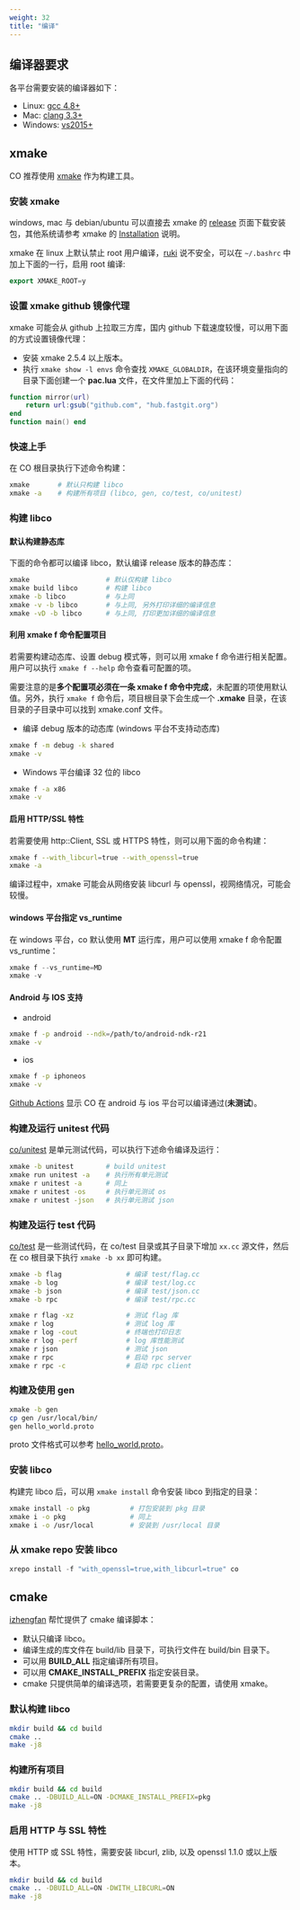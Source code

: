 ```yaml
---
weight: 32
title: "编译"
---
```



## 编译器要求

各平台需要安装的编译器如下：

- Linux: [gcc 4.8+](https://gcc.gnu.org/projects/cxx-status.html#cxx11)
- Mac: [clang 3.3+](https://clang.llvm.org/cxx_status.html)
- Windows: [vs2015+](https://visualstudio.microsoft.com/)




## xmake

CO 推荐使用 [xmake](https://github.com/xmake-io/xmake) 作为构建工具。



### 安装 xmake

windows, mac 与 debian/ubuntu 可以直接去 xmake 的 [release](https://github.com/xmake-io/xmake/releases) 页面下载安装包，其他系统请参考 xmake 的 [Installation](https://xmake.io/#/guide/installation) 说明。

xmake 在 linux 上默认禁止 root 用户编译，[ruki](https://github.com/waruqi) 说不安全，可以在 `~/.bashrc` 中加上下面的一行，启用 root 编译:

```cpp
export XMAKE_ROOT=y
```



### 设置 xmake github 镜像代理

xmake 可能会从 github 上拉取三方库，国内 github 下载速度较慢，可以用下面的方式设置镜像代理：

- 安装 xmake 2.5.4 以上版本。
- 执行 `xmake show -l envs` 命令查找 `XMAKE_GLOBALDIR`，在该环境变量指向的目录下面创建一个 **pac.lua** 文件，在文件里加上下面的代码：

```lua
function mirror(url)
    return url:gsub("github.com", "hub.fastgit.org")
end
function main() end
```



### 快速上手

在 CO 根目录执行下述命令构建：

```sh
xmake       # 默认只构建 libco
xmake -a    # 构建所有项目 (libco, gen, co/test, co/unitest)
```



### 构建 libco


#### 默认构建静态库

下面的命令都可以编译 libco，默认编译 release 版本的静态库：

```bash
xmake                   # 默认仅构建 libco
xmake build libco       # 构建 libco
xmake -b libco          # 与上同
xmake -v -b libco       # 与上同, 另外打印详细的编译信息
xmake -vD -b libco      # 与上同, 打印更加详细的编译信息
```


#### 利用 xmake f 命令配置项目

若需要构建动态库、设置 debug 模式等，则可以用 xmake f 命令进行相关配置。用户可以执行 `xmake f --help` 命令查看可配置的项。

需要注意的是**多个配置项必须在一条 xmake f 命令中完成**，未配置的项使用默认值。另外，执行 `xmake f` 命令后，项目根目录下会生成一个 **.xmake** 目录，在该目录的子目录中可以找到 xmake.conf 文件。

- 编译 debug 版本的动态库 (windows 平台不支持动态库)

```bash
xmake f -m debug -k shared
xmake -v
```

- Windows 平台编译 32 位的 libco

```bash
xmake f -a x86
xmake -v
```


#### 启用 HTTP/SSL 特性

若需要使用 http::Client, SSL 或 HTTPS 特性，则可以用下面的命令构建：

```sh
xmake f --with_libcurl=true --with_openssl=true
xmake -a
```

编译过程中，xmake 可能会从网络安装 libcurl 与 openssl，视网络情况，可能会较慢。


#### windows 平台指定 vs_runtime


在 windows 平台，co 默认使用 **MT** 运行库，用户可以使用 xmake f 命令配置 vs_runtime：

```cpp
xmake f --vs_runtime=MD
xmake -v
```


#### Android 与 IOS 支持

- android

```bash
xmake f -p android --ndk=/path/to/android-ndk-r21
xmake -v
```

- ios

```bash
xmake f -p iphoneos
xmake -v
```

[Github Actions](https://github.com/idealvin/co/actions) 显示 CO 在 android 与 ios 平台可以编译通过(**未测试**)。



### 构建及运行 unitest 代码

[co/unitest](https://github.com/idealvin/co/tree/master/unitest) 是单元测试代码，可以执行下述命令编译及运行：

```bash
xmake -b unitest        # build unitest
xmake run unitest -a    # 执行所有单元测试
xmake r unitest -a      # 同上
xmake r unitest -os     # 执行单元测试 os
xmake r unitest -json   # 执行单元测试 json
```



### 构建及运行 test 代码

[co/test](https://github.com/idealvin/co/tree/master/test) 是一些测试代码，在 co/test 目录或其子目录下增加 `xx.cc` 源文件，然后在 co 根目录下执行 `xmake -b xx` 即可构建。

```bash
xmake -b flag                # 编译 test/flag.cc
xmake -b log                 # 编译 test/log.cc
xmake -b json                # 编译 test/json.cc
xmake -b rpc                 # 编译 test/rpc.cc

xmake r flag -xz             # 测试 flag 库
xmake r log                  # 测试 log 库
xmake r log -cout            # 终端也打印日志
xmake r log -perf            # log 库性能测试
xmake r json                 # 测试 json
xmake r rpc                  # 启动 rpc server
xmake r rpc -c               # 启动 rpc client
```



### 构建及使用 gen

```bash
xmake -b gen
cp gen /usr/local/bin/
gen hello_world.proto
```

proto 文件格式可以参考 [hello_world.proto](https://github.com/idealvin/co/blob/master/test/so/rpc/hello_world.proto)。



### 安装 libco

构建完 libco 后，可以用 `xmake install` 命令安装 libco 到指定的目录：

```bash
xmake install -o pkg          # 打包安装到 pkg 目录
xmake i -o pkg                # 同上
xmake i -o /usr/local         # 安装到 /usr/local 目录
```



### 从 xmake repo 安装 libco

```cpp
xrepo install -f "with_openssl=true,with_libcurl=true" co
```




## cmake

[izhengfan](https://github.com/izhengfan) 帮忙提供了 cmake 编译脚本：

- 默认只编译 libco。
- 编译生成的库文件在 build/lib 目录下，可执行文件在 build/bin 目录下。
- 可以用 **BUILD_ALL** 指定编译所有项目。
- 可以用 **CMAKE_INSTALL_PREFIX** 指定安装目录。
- cmake 只提供简单的编译选项，若需要更复杂的配置，请使用 xmake。



### 默认构建 libco

```bash
mkdir build && cd build
cmake ..
make -j8
```



### 构建所有项目

```bash
mkdir build && cd build
cmake .. -DBUILD_ALL=ON -DCMAKE_INSTALL_PREFIX=pkg
make -j8
```



### 启用 HTTP 与 SSL 特性 

使用 HTTP 或 SSL 特性，需要安装 libcurl, zlib, 以及 openssl 1.1.0 或以上版本。

```sh
mkdir build && cd build
cmake .. -DBUILD_ALL=ON -DWITH_LIBCURL=ON
make -j8
```
